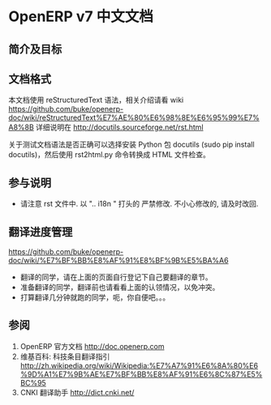 OpenERP v7 中文文档
================


简介及目标
-----------


文档格式
-----------
本文档使用 reStructuredText 语法，相关介绍请看 wiki https://github.com/buke/openerp-doc/wiki/reStructuredText%E7%AE%80%E6%98%8E%E6%95%99%E7%A8%8B  详细说明在 http://docutils.sourceforge.net/rst.html

关于测试文档语法是否正确可以选择安装 Python 包 docutils (sudo pip install docutils)，然后使用 rst2html.py 命令转换成 HTML 文件检查。

参与说明
-----------

* 请注意 rst 文件中. 以 ".. i18n " 打头的 严禁修改. 不小心修改的, 请及时改回.


翻译进度管理
--------------
https://github.com/buke/openerp-doc/wiki/%E7%BF%BB%E8%AF%91%E8%BF%9B%E5%BA%A6
* 翻译的同学，请在上面的页面自行登记下自己要翻译的章节。
* 准备翻译的同学，翻译前也请看看上面的认领情况，以免冲突。
* 打算翻译几分钟就跑的同学，呃，你自便吧。。。


参阅
-----------
1. OpenERP 官方文档 http://doc.openerp.com
2. 维基百科: 科技条目翻译指引 http://zh.wikipedia.org/wiki/Wikipedia:%E7%A7%91%E6%8A%80%E6%9D%A1%E7%9B%AE%E7%BF%BB%E8%AF%91%E6%8C%87%E5%BC%95
3. CNKI 翻译助手 http://dict.cnki.net/